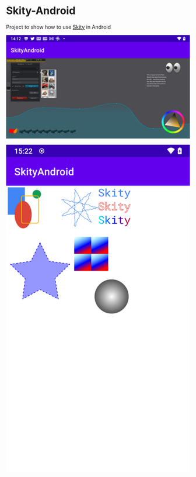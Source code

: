 # Skity-Android

Project to show how to use [Skity](https://github.com/RuiwenTang/Skity) in Android

![frame_demo](./screen_shots/gl_frame_example_android.png)

![demo](./screen_shots/screen_shot.png)